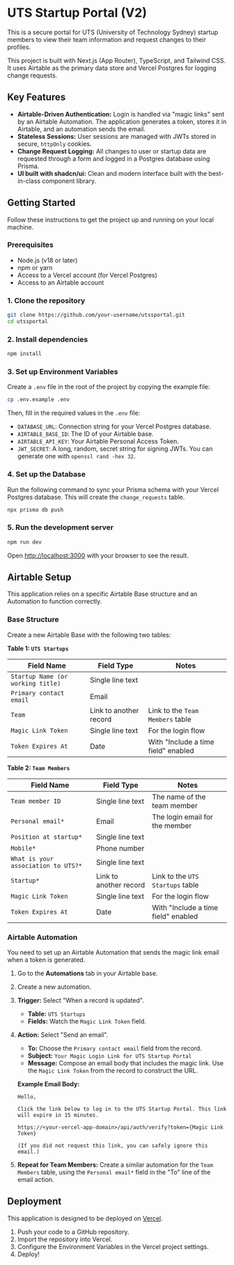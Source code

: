 # UTS Startup Portal (V2)

This is a secure portal for UTS (University of Technology Sydney) startup members to view their team information and request changes to their profiles.

This project is built with Next.js (App Router), TypeScript, and Tailwind CSS. It uses Airtable as the primary data store and Vercel Postgres for logging change requests.

## Key Features

- **Airtable-Driven Authentication:** Login is handled via "magic links" sent by an Airtable Automation. The application generates a token, stores it in Airtable, and an automation sends the email.
- **Stateless Sessions:** User sessions are managed with JWTs stored in secure, `httpOnly` cookies.
- **Change Request Logging:** All changes to user or startup data are requested through a form and logged in a Postgres database using Prisma.
- **UI built with shadcn/ui:** Clean and modern interface built with the best-in-class component library.

## Getting Started

Follow these instructions to get the project up and running on your local machine.

### Prerequisites

- Node.js (v18 or later)
- npm or yarn
- Access to a Vercel account (for Vercel Postgres)
- Access to an Airtable account

### 1. Clone the repository

```bash
git clone https://github.com/your-username/utssportal.git
cd utssportal
```

### 2. Install dependencies

```bash
npm install
```

### 3. Set up Environment Variables

Create a `.env` file in the root of the project by copying the example file:

```bash
cp .env.example .env
```

Then, fill in the required values in the `.env` file:

- `DATABASE_URL`: Connection string for your Vercel Postgres database.
- `AIRTABLE_BASE_ID`: The ID of your Airtable base.
- `AIRTABLE_API_KEY`: Your Airtable Personal Access Token.
- `JWT_SECRET`: A long, random, secret string for signing JWTs. You can generate one with `openssl rand -hex 32`.

### 4. Set up the Database

Run the following command to sync your Prisma schema with your Vercel Postgres database. This will create the `change_requests` table.

```bash
npx prisma db push
```

### 5. Run the development server

```bash
npm run dev
```

Open [http://localhost:3000](http://localhost:3000) with your browser to see the result.

## Airtable Setup

This application relies on a specific Airtable Base structure and an Automation to function correctly.

### Base Structure

Create a new Airtable Base with the following two tables:

**Table 1: `UTS Startups`**

| Field Name                       | Field Type     | Notes                               |
| -------------------------------- | -------------- | ----------------------------------- |
| `Startup Name (or working title)`| Single line text |                                     |
| `Primary contact email`          | Email          |                                     |
| `Team`                           | Link to another record | Link to the `Team Members` table |
| `Magic Link Token`               | Single line text | For the login flow                  |
| `Token Expires At`               | Date           | With "Include a time field" enabled |

**Table 2: `Team Members`**

| Field Name                       | Field Type     | Notes                               |
| -------------------------------- | -------------- | ----------------------------------- |
| `Team member ID`                 | Single line text | The name of the team member         |
| `Personal email*`                | Email          | The login email for the member      |
| `Position at startup*`           | Single line text |                                     |
| `Mobile*`                        | Phone number   |                                     |
| `What is your association to UTS?*`| Single line text |                                     |
| `Startup*`                       | Link to another record | Link to the `UTS Startups` table   |
| `Magic Link Token`               | Single line text | For the login flow                  |
| `Token Expires At`               | Date           | With "Include a time field" enabled |

### Airtable Automation

You need to set up an Airtable Automation that sends the magic link email when a token is generated.

1.  Go to the **Automations** tab in your Airtable base.
2.  Create a new automation.
3.  **Trigger:** Select "When a record is updated".
    -   **Table:** `UTS Startups`
    -   **Fields:** Watch the `Magic Link Token` field.
4.  **Action:** Select "Send an email".
    -   **To:** Choose the `Primary contact email` field from the record.
    -   **Subject:** `Your Magic Login Link for UTS Startup Portal`
    -   **Message:** Compose an email body that includes the magic link. Use the `Magic Link Token` from the record to construct the URL.

    **Example Email Body:**
    ```
    Hello,

    Click the link below to log in to the UTS Startup Portal. This link will expire in 15 minutes.

    https://<your-vercel-app-domain>/api/auth/verify?token={Magic Link Token}

    (If you did not request this link, you can safely ignore this email.)
    ```
5.  **Repeat for Team Members:** Create a similar automation for the `Team Members` table, using the `Personal email*` field in the "To" line of the email action.

## Deployment

This application is designed to be deployed on [Vercel](https://vercel.com/).

1.  Push your code to a GitHub repository.
2.  Import the repository into Vercel.
3.  Configure the Environment Variables in the Vercel project settings.
4.  Deploy!
